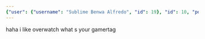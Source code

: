 ```yaml
---
{"user": {"username": "Sublime Benwa Alfredo", "id": 19}, "id": 10, "post": {"preview": {"filepath": "thumbs/5475f8527328444cb59f5475141698f4.png"}, "id": 80}, "title": 10}
---
```


haha i like overwatch what s your gamertag
    